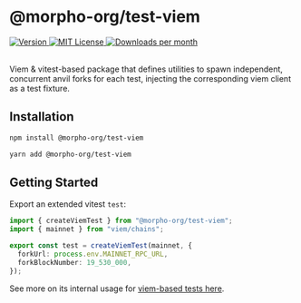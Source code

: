 # @morpho-org/test-viem

<a href="https://www.npmjs.com/package/@morpho-org/test-viem">
    <picture>
        <source media="(prefers-color-scheme: dark)" srcset="https://img.shields.io/npm/v/@morpho-org/test-viem?colorA=21262d&colorB=21262d&style=flat">
        <img src="https://img.shields.io/npm/v/@morpho-org/test-viem?colorA=f6f8fa&colorB=f6f8fa&style=flat" alt="Version">
    </picture>
</a>
<a href="https://github.com/wevm/@morpho-org/test-viem/blob/main/LICENSE">
    <picture>
        <source media="(prefers-color-scheme: dark)" srcset="https://img.shields.io/npm/l/@morpho-org/test-viem?colorA=21262d&colorB=21262d&style=flat">
        <img src="https://img.shields.io/npm/l/@morpho-org/test-viem?colorA=f6f8fa&colorB=f6f8fa&style=flat" alt="MIT License">
    </picture>
</a>
<a href="https://www.npmjs.com/package/@morpho-org/test-viem">
    <picture>
        <source media="(prefers-color-scheme: dark)" srcset="https://img.shields.io/npm/dm/@morpho-org/test-viem?colorA=21262d&colorB=21262d&style=flat">
        <img src="https://img.shields.io/npm/dm/@morpho-org/test-viem?colorA=f6f8fa&colorB=f6f8fa&style=flat" alt="Downloads per month">
    </picture>
</a>
<br />
<br />

Viem & vitest-based package that defines utilities to spawn independent, concurrent anvil forks for each test, injecting the corresponding viem client as a test fixture.

## Installation

```bash
npm install @morpho-org/test-viem
```

```bash
yarn add @morpho-org/test-viem
```

## Getting Started

Export an extended vitest `test`:

```typescript
import { createViemTest } from "@morpho-org/test-viem";
import { mainnet } from "viem/chains";

export const test = createViemTest(mainnet, {
  forkUrl: process.env.MAINNET_RPC_URL,
  forkBlockNumber: 19_530_000,
});
```

See more on its internal usage for [viem-based tests here](../blue-sdk-viem/test/).